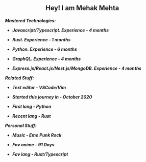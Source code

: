 <div align = "center" ><h2>Hey! I am Mehak Mehta</h2><h4> </h4></div>    

<h5 align="left"> 
  
Mastered Technologies:                                                  

- Javascript/Typescript. *Experience - 4 months*
  
- Rust. *Experience - 1 months*
  
- Python. *Experience - 6 months*
  
- GraphQL. *Experience - 4 months*
  
- Express.js/React.js/Nest.js/MongoDB. *Experience - 4 months*

Related Stuff:

- Text editor - VSCode/Vim
  
- Started this journey in - October 2020
  
- First lang - Python
  
- Recent lang - Rust

Personal Stuff:

- Music - Emo Punk Rock
  
- Fav anime - 91 Days
  
- Fav lang - Rust/Typescript
  
</h5>

